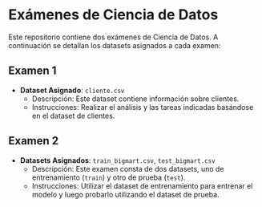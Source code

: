 # Exámenes de Ciencia de Datos

Este repositorio contiene dos exámenes de Ciencia de Datos. A continuación se detallan los datasets asignados a cada examen:

## Examen 1

- **Dataset Asignado**: `cliente.csv`
  - Descripción: Este dataset contiene información sobre clientes.
  - Instrucciones: Realizar el análisis y las tareas indicadas basándose en el dataset de clientes.

## Examen 2

- **Datasets Asignados**: `train_bigmart.csv`, `test_bigmart.csv`
  - Descripción: Este examen consta de dos datasets, uno de entrenamiento (`train`) y otro de prueba (`test`).
  - Instrucciones: Utilizar el dataset de entrenamiento para entrenar el modelo y luego probarlo utilizando el dataset de prueba.
